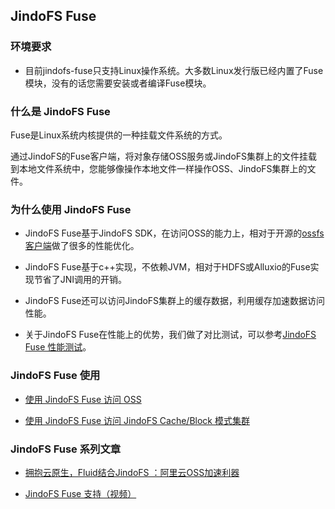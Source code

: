 ## JindoFS Fuse

### 环境要求
* 目前jindofs-fuse只支持Linux操作系统。大多数Linux发行版已经内置了Fuse模块，没有的话您需要安装或者编译Fuse模块。

### 什么是 JindoFS Fuse

Fuse是Linux系统内核提供的一种挂载文件系统的方式。

通过JindoFS的Fuse客户端，将对象存储OSS服务或JindoFS集群上的文件挂载到本地文件系统中，您能够像操作本地文件一样操作OSS、JindoFS集群上的文件。


### 为什么使用 JindoFS Fuse

* JindoFS Fuse基于JindoFS SDK，在访问OSS的能力上，相对于开源的[ossfs客户端](https://github.com/aliyun/ossfs)做了很多的性能优化。

* JindoFS Fuse基于c++实现，不依赖JVM，相对于HDFS或Alluxio的Fuse实现节省了JNI调用的开销。

* JindoFS Fuse还可以访问JindoFS集群上的缓存数据，利用缓存加速数据访问性能。

* 关于JindoFS Fuse在性能上的优势，我们做了对比测试，可以参考[JindoFS Fuse 性能测试](./jindofs_fuse_benchmark.md)。

### JindoFS Fuse 使用

* [使用 JindoFS Fuse 访问 OSS](./jindofs_fuse_2_oss.md)

* [使用 JindoFS Fuse 访问 JindoFS Cache/Block 模式集群](./jindofs_fuse_2_block_cache_mode.md)

### JindoFS Fuse 系列文章

* [拥抱云原生，Fluid结合JindoFS ：阿里云OSS加速利器](../jindo_fluid/jindo_fluid_introduce.md)

* [JindoFS Fuse 支持（视频）](https://developer.aliyun.com/live/2766)

